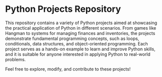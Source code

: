 # Python Projects Repository

This repository contains a variety of Python projects aimed at showcasing the practical application of Python in different scenarios.
From games like Hangman to systems for managing finances and inventories, the projects demonstrate fundamental programming concepts, such as loops, conditionals, data structures, and object-oriented programming.
Each project serves as a hands-on example to learn and improve Python skills, and it is suitable for anyone interested in applying Python to real-world problems.

Feel free to explore, modify, and contribute to these projects!
